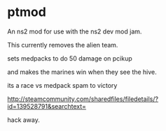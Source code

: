 ptmod
=====

An ns2 mod for use with the ns2 dev mod jam.

This currently removes the alien team. 

sets medpacks to do 50 damage on pcikup

and makes the marines win when they see the hive.

its a race vs medpack spam to victory

http://steamcommunity.com/sharedfiles/filedetails/?id=139528791&searchtext=

hack away.

